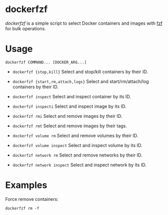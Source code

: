 dockerfzf
=========

*dockerfzf* is a simple script to select Docker containers and images with [fzf](https://github.com/junegunn/fzf.vim) for bulk operations.


# Usage

```
dockerfzf COMMAND... [DOCKER_ARG...]
```

* `dockerfzf {stop,kill}` Select and stop/kill containers by their ID.

* `dockerfzf {start,rm,attach,logs}` Select and start/rm/attach/log containers by their ID.

* `dockerfzf inspect` Select and inspect container by its ID.

* `dockerfzf inspecti` Select and inspect image by its ID.

* `dockerfzf rmi` Select and remove images by their ID.

* `dockerfzf rmt` Select and remove images by their tags.

* `dockerfzf volume rm` Select and remove volumes by their ID.

* `dockerfzf volume inspect` Select and inspect volume by its ID.

* `dockerfzf network rm` Select and remove networks by their ID.

* `dockerfzf network inspect` Select and inspect network by its ID.


# Examples

Force remove containers:

```
dockerfzf rm -f
```
